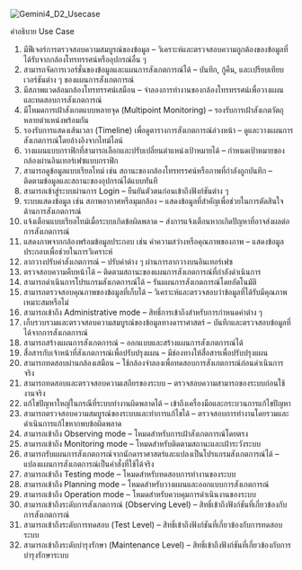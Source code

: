 ![Gemini4_D2_Usecase](https://github.com/user-attachments/assets/dd91e18f-f197-4c86-8c8f-7816f0b4a91c)

คำอธิบาย Use Case

1. มีฟีเจอร์การตรวจสอบความสมบูรณ์ของข้อมูล – วิเคราะห์และตรวจสอบความถูกต้องของข้อมูลที่ได้รับจากกล้องโทรทรรศน์หรืออุปกรณ์อื่น ๆ  
2. สามารถจัดการเวอร์ชั่นของข้อมูลและแผนการสังเกตการณ์ได้ – บันทึก, กู้คืน, และเปรียบเทียบเวอร์ชันต่าง ๆ ของแผนการสังเกตการณ์  
3. มีสภาพแวดล้อมกล้องโทรทรรศน์เสมือน – จำลองการทำงานของกล้องโทรทรรศน์เพื่อวางแผนและทดสอบการสังเกตการณ์  
4. มีโหมดการเฝ้าสังเกตแบบหลายจุด (Multipoint Monitoring) – รองรับการเฝ้าสังเกตวัตถุหลายตำแหน่งพร้อมกัน  
5. รองรับการแสดงเส้นเวลา (Timeline) เพื่อดูตารางการสังเกตการณ์ล่วงหน้า – ดูและวางแผนการสังเกตการณ์โดยอ้างอิงจากไทม์ไลน์  
6. วางแผนแบบกราฟิกที่สามารถเลือกและปรับเปลี่ยนตำแหน่งเป้าหมายได้ – กำหนดเป้าหมายของกล้องผ่านอินเทอร์เฟซแบบกราฟิก  
7. สามารถดูข้อมูลแบบเรียลไทม์ เช่น สถานะของกล้องโทรทรรศน์หรือภาพที่กำลังถูกบันทึก – ติดตามข้อมูลและสถานะของอุปกรณ์ได้แบบทันที  
8. สามารถเข้าสู่ระบบผ่านการ Login – ยืนยันตัวตนก่อนเข้าถึงฟังก์ชันต่าง ๆ  
9. ระบบแสดงข้อมูล เช่น สภาพอากาศหรือมุมกล้อง – แสดงข้อมูลที่สำคัญเพื่อช่วยในการตัดสินใจด้านการสังเกตการณ์  
10. แจ้งเตือนแบบเรียลไทม์เมื่อระบบเกิดข้อผิดพลาด – ส่งการแจ้งเตือนหากเกิดปัญหาที่อาจส่งผลต่อการสังเกตการณ์  
11. แสดงภาพจากกล้องพร้อมข้อมูลประกอบ เช่น ค่าความสว่างหรือคุณภาพของภาพ – แสดงข้อมูลประกอบเพื่อช่วยในการวิเคราะห์  
12. ลากวางปรับค่าสังเกตการณ์ – ปรับค่าต่าง ๆ ผ่านการลากวางบนอินเทอร์เฟซ  
13. ตรวจสอบความคืบหน้าได้ – ติดตามสถานะของแผนการสังเกตการณ์ที่กำลังดำเนินการ  
14. สามารถดำเนินการโปรแกรมสังเกตการณ์ได้ – รันแผนการสังเกตการณ์โดยอัตโนมัติ  
15. สามารถตรวจสอบคุณภาพของข้อมูลที่เก็บได้ – วิเคราะห์และตรวจสอบว่าข้อมูลที่ได้รับมีคุณภาพเหมาะสมหรือไม่  
16. สามารถเข้าถึง Administrative mode – สิทธิ์การเข้าถึงสำหรับการกำหนดค่าต่าง ๆ  
17. เก็บรวบรวมและตรวจสอบความสมบูรณ์ของข้อมูลทางดาราศาสตร์ – บันทึกและตรวจสอบข้อมูลที่ได้จากการสังเกตการณ์  
18. สามารถสร้างแผนการสังเกตการณ์ – ออกแบบและสร้างแผนการสังเกตการณ์ได้  
19. สื่อสารกับเจ้าหน้าที่สังเกตการณ์เพื่อปรับปรุงแผน – มีช่องทางให้สื่อสารเพื่อปรับปรุงแผน  
20. สามารถทดสอบผ่านกล้องเสมือน – ใช้กล้องจำลองเพื่อทดสอบการสังเกตการณ์ก่อนดำเนินการจริง  
21. สามารถทดสอบและตรวจสอบความเสถียรของระบบ – ตรวจสอบความสามารถของระบบก่อนใช้งานจริง  
22. แก้ไขปัญหาใหญ่ในกรณีที่ระบบทำงานผิดพลาดได้ – เข้าถึงเครื่องมือและกระบวนการแก้ไขปัญหา  
23. สามารถตรวจสอบความสมบูรณ์ของระบบและทำการแก้ไขได้ – ตรวจสอบการทำงานโดยรวมและดำเนินการแก้ไขหากพบข้อผิดพลาด  
24. สามารถเข้าถึง Observing mode – โหมดสำหรับการเฝ้าสังเกตการณ์โดยตรง  
25. สามารถเข้าถึง Monitoring mode – โหมดสำหรับติดตามสถานะและเฝ้าระวังระบบ  
26. สามารถรับแผนการสังเกตการณ์จากนักดาราศาสตร์และแปลงเป็นโปรแกรมสังเกตการณ์ได้ – แปลงแผนการสังเกตการณ์เป็นคำสั่งที่ใช้ได้จริง  
27. สามารถเข้าถึง Testing mode – โหมดสำหรับทดสอบการทำงานของระบบ  
28. สามารถเข้าถึง Planning mode – โหมดสำหรับวางแผนและออกแบบการสังเกตการณ์  
29. สามารถเข้าถึง Operation mode – โหมดสำหรับควบคุมการดำเนินงานของระบบ  
30. สามารถเข้าถึงระดับการสังเกตการณ์ (Observing Level) – สิทธิ์เข้าถึงฟังก์ชันที่เกี่ยวข้องกับการสังเกตการณ์  
31. สามารถเข้าถึงระดับการทดสอบ (Test Level) – สิทธิ์เข้าถึงฟังก์ชันที่เกี่ยวข้องกับการทดสอบระบบ  
32. สามารถเข้าถึงระดับบำรุงรักษา (Maintenance Level) – สิทธิ์เข้าถึงฟังก์ชันที่เกี่ยวข้องกับการบำรุงรักษาระบบ  
